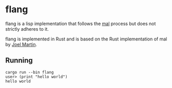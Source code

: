 # flang

flang is a lisp implementation that follows the [mal](https://github.com/kanaka/mal) process but does not strictly adheres to it.

flang is implemented in Rust and is based on the Rust implementation of mal by
[Joel Martin](https://github.com/kanaka).

## Running
```
cargo run --bin flang
user> (print "hello world")
hello world
```
